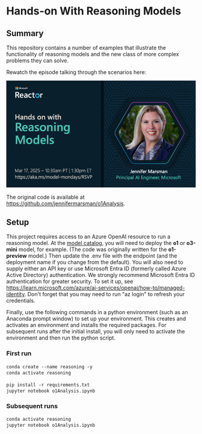 # Hands-on With Reasoning Models

## Summary 
This repository contains a number of examples that illustrate the functionality of reasoning models and the new class of more complex problems they can solve.  

Rewatch the episode talking through the scenarios here:

[![Banner](./docs/season-01/img/S1E2-spotlight.png)](https://youtu.be/nTqr4pzxF-k?list=PLmsFUfdnGr3wzz6a4E-Szksg92JPng-AL)

The original code is available at https://github.com/jennifermarsman/o1Analysis.  

## Setup
This project requires access to an Azure OpenAI resource to run a reasoning model.  At the [model catalog](https://ai.azure.com/explore/models), you will need to deploy the **o1** or **o3-mini** model, for example.  (The code was originally written for the **o1-preview** model.)  Then update the .env file with the endpoint (and the deployment name if you change from the default).  You will also need to supply either an API key or use Microsoft Entra ID (formerly called Azure Active Directory) authentication.  We strongly recommend Microsoft Entra ID authentication for greater security.  To set it up, see https://learn.microsoft.com/azure/ai-services/openai/how-to/managed-identity.  Don't forget that you may need to run "az login" to refresh your credentials.  

Finally, use the following commands in a python environment (such as an Anaconda prompt window) to set up your environment.  This creates and activates an environment and installs the required packages.  For subsequent runs after the initial install, you will only need to activate the environment and then run the python script.  

### First run
```
conda create --name reasoning -y
conda activate reasoning

pip install -r requirements.txt
jupyter notebook o1Analysis.ipynb
```

### Subsequent runs
```
conda activate reasoning
jupyter notebook o1Analysis.ipynb
```